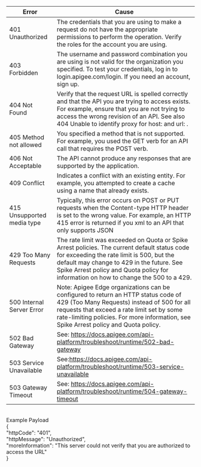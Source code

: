 |Error <img width=250/>| Cause|
|-------------------------|----------|
|401 Unauthorized |The credentials that you are using to make a request do not have the appropriate permissions to perform the operation. Verify the roles for the account you are using.|
|403 Forbidden |The username and password combination you are using is not valid for the organization you specified. To test your credentials, log in to login.apigee.com/login. If you need an account, sign up.|
|404 Not Found |Verify that the request URL is spelled correctly and that the API you are trying to access exists. For example, ensure that you are not trying to access the wrong revision of an API. See also 404 Unable to identify proxy for host: <virtual host name> and url: <path>.|
|405 Method not allowed |You specified a method that is not supported. For example, you used the GET verb for an API call that requires the POST verb.|
|406 Not Acceptable |The API cannot produce any responses that are supported by the application.|
|409 Conflict |Indicates a conflict with an existing entity. For example, you attempted to create a cache using a name that already exists.|
|415 Unsupported media type |Typically, this error occurs on POST or PUT requests when the Content-type HTTP header is set to the wrong value. For example, an HTTP 415 error is returned if you xml to an API that only supports JSON|
|429 Too Many Requests |The rate limit was exceeded on Quota or Spike Arrest policies. The current default status code for exceeding the rate limit is 500, but the default may change to 429 in the future. See Spike Arrest policy and Quota policy for information on how to change the 500 to a 429.|
|500 Internal Server Error |Note: Apigee Edge organizations can be configured to return an HTTP status code of 429 (Too Many Requests) instead of 500 for all requests that exceed a rate limit set by some rate-limiting policies. For more information, see Spike Arrest policy and Quota policy.|
|502 Bad Gateway| See: https://docs.apigee.com/api-platform/troubleshoot/runtime/502-bad-gateway |
|503 Service Unavailable |See:https://docs.apigee.com/api-platform/troubleshoot/runtime/503-service-unavailable |  
|503 Gateway Timeout|See: https://docs.apigee.com/api-platform/troubleshoot/runtime/504-gateway-timeout |  
<br/>
Example Payload<br/>
{<br/>
"httpCode": "401",<br/>
"httpMessage": "Unauthorized",<br/>
"moreInformation": "This server could not verify that you are authorized to access the URL"<br/>
}<br/>

